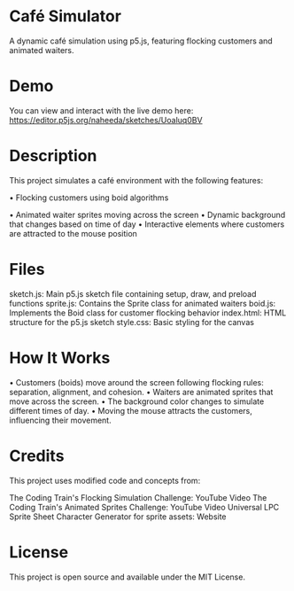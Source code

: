 # Café Simulator
A dynamic café simulation using p5.js, featuring flocking customers and animated waiters.
# Demo
You can view and interact with the live demo here: https://editor.p5js.org/naheeda/sketches/Uoaluq0BV
# Description
This project simulates a café environment with the following features:

• Flocking customers using boid algorithms

• Animated waiter sprites moving across the screen
• Dynamic background that changes based on time of day
• Interactive elements where customers are attracted to the mouse position

# Files

sketch.js: Main p5.js sketch file containing setup, draw, and preload functions
sprite.js: Contains the Sprite class for animated waiters
boid.js: Implements the Boid class for customer flocking behavior
index.html: HTML structure for the p5.js sketch
style.css: Basic styling for the canvas

# How It Works

• Customers (boids) move around the screen following flocking rules: separation, alignment, and cohesion.
• Waiters are animated sprites that move across the screen.
• The background color changes to simulate different times of day.
• Moving the mouse attracts the customers, influencing their movement.

# Credits
This project uses modified code and concepts from:

The Coding Train's Flocking Simulation Challenge: YouTube Video
The Coding Train's Animated Sprites Challenge: YouTube Video
Universal LPC Sprite Sheet Character Generator for sprite assets: Website

# License
This project is open source and available under the MIT License.

